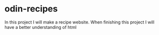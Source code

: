 # odin-recipes
In this project I will make a recipe website. When finishing this project I will have a better understanding of html
